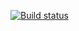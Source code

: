 [![Build status](https://ci.appveyor.com/api/projects/status/1w6ws80baq1ue5ls?svg=true)](https://ci.appveyor.com/project/holllygun/validation)